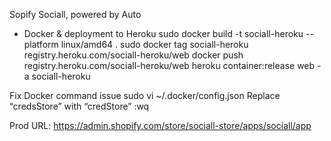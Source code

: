 Sopify Sociall, powered by Auto

- Docker & deployment to Heroku
sudo docker build -t sociall-heroku --platform linux/amd64 .
sudo docker tag sociall-heroku registry.heroku.com/sociall-heroku/web
docker push registry.heroku.com/sociall-heroku/web
heroku container:release web -a sociall-heroku

Fix Docker command issue
sudo vi  ~/.docker/config.json
Replace “credsStore” with “credStore”
:wq

Prod URL: https://admin.shopify.com/store/sociall-store/apps/sociall/app
